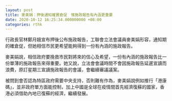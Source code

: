 ```yaml
---
layout: post
title: 麥美娟：押後通知確實倉促　惟施政報告有內涵更重要
date: 2020-10-12 16:25:34.000000000 +08:00
categories: rthk
---
```


行政長官林鄭月娥宣布押後公布施政報告，工聯會立法會議員麥美娟形容，通知期的確倉促，但她相信市民更希望能夠得到一份有內涵的施政報告。

麥美娟說，相信政府要挽救市民對將來的信心及希望，一份有內涵的施政報告比一份單薄的施政報告來得重要。她又說，立法會會議時間不會因施政報告延遲宣讀而浪費，原訂星期三宣讀施政報告的會議，會繼續審議議案。

被問到會否認為特區政府需要中央支持，否則難有作為，麥美娟說例如推行「港康碼」，並非政府單方面能控制，加上中國是全球在疫情間首先經濟復蘇的國家，香港必須借助內地已復蘇的經濟，繼續發展。
